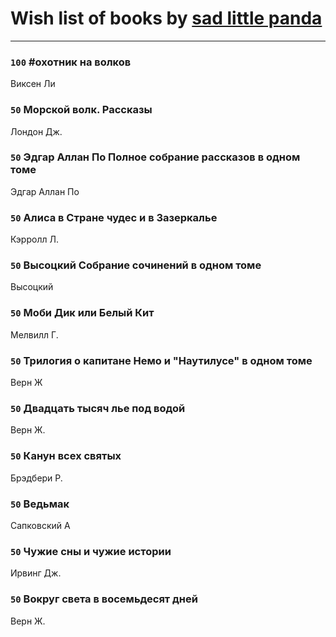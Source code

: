 # Wish list of books by [sad little panda](https://www.facebook.com/app_scoped_user_id/1882525281990290/)
---

### `100` #охотник на волков
Виксен Ли

### `50` Морской волк. Рассказы
Лондон Дж.

### `50` Эдгар Аллан По Полное собрание рассказов в одном томе
Эдгар Аллан По

### `50` Алиса в Стране чудес и в Зазеркалье
Кэрролл Л.

### `50` Высоцкий Собрание сочинений в одном томе
Высоцкий

### `50` Моби Дик или Белый Кит
Мелвилл Г.

### `50` Трилогия о капитане Немо и "Наутилусе" в одном томе
Верн Ж

### `50` Двадцать тысяч лье под водой
Верн Ж.

### `50` Канун всех святых
Брэдбери Р.

### `50` Ведьмак
Сапковский А

### `50` Чужие сны и чужие истории
Ирвинг Дж.

### `50` Вокруг света в восемьдесят дней
Верн Ж.

